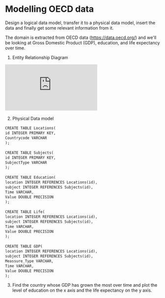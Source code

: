 # Modelling OECD data

Design a logical data model,
transfer it to a physical data model,
insert the data and finally get some relevant information from it.

The domain is extracted from OECD data (https://data.oecd.org/) and we'll be
looking at Gross Domestic Product (GDP), education, and life expectancy over time.

1. Entity Relationship Diagram

![](https://github.com/UsernameDiana/databases_course/blob/master/Modelling%20OECD%20data/ER.pdf)

2. Physical Data model

```
CREATE TABLE Locations(
id INTEGER PRIMARY KEY,
Countrycode VARCHAR
);

CREATE TABLE Subjects(
id INTEGER PRIMARY KEY,
SubjectType VARCHAR
);

CREATE TABLE Education(
location INTEGER REFERENCES Locations(id),
subject INTEGER REFERENCES Subjects(id),
Time VARCHAR,
Value DOUBLE PRECISION
);

CREATE TABLE Life(
location INTEGER REFERENCES Locations(id),
subject INTEGER REFERENCES Subjects(id),
Time VARCHAR,
Value DOUBLE PRECISION
);

CREATE TABLE GDP(
location INTEGER REFERENCES Locations(id),
subject INTEGER REFERENCES Subjects(id),
Meassure_Type VARCHAR,
Time VARCHAR,
Value DOUBLE PRECISION
);
```

3. Find the country whose GDP has grown the most over time and plot the level
   of education on the x axis and the life expectancy on the y axis.